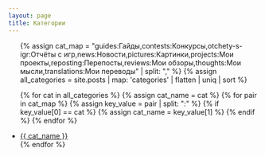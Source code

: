 ```yaml
---
layout: page
title: Категории
---
```


<ul>
  {% assign cat_map = "guides:Гайды,contests:Конкурсы,otchety-s-igr:Отчёты с игр,news:Новости,pictures:Картинки,projects:Мои проекты,reposting:Перепосты,reviews:Мои обзоры,thoughts:Мои мысли,translations:Мои переводы" | split: "," %}
  {% assign all_categories = site.posts | map: 'categories' | flatten | uniq | sort %}

  {% for cat in all_categories %}
    {% assign cat_name = cat %}
    {% for pair in cat_map %}
      {% assign key_value = pair | split: ":" %}
      {% if key_value[0] == cat %}
        {% assign cat_name = key_value[1] %}
      {% endif %}
    {% endfor %}
    <li><a href="/categories/{{ cat }}.html">{{ cat_name }}</a></li>
  {% endfor %}
</ul>
